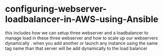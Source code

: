 # configuring-webserver-loadbalancer-in-AWS-using-Ansible
this includes how we can setup three webserver and a loadbalancer to manage load in these three webserver and how to scale up our webservers dynamically .
when you add another  or launch any instance using the same tag name than that server will be add dynamically to the load balancer
